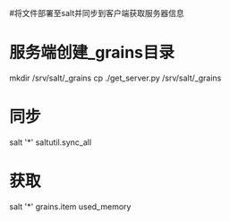 #将文件部署至salt并同步到客户端获取服务器信息

# 服务端创建_grains目录
mkdir /srv/salt/_grains
cp ./get_server.py  /srv/salt/_grains

# 同步
salt '*' saltutil.sync_all

# 获取
salt '*' grains.item used_memory